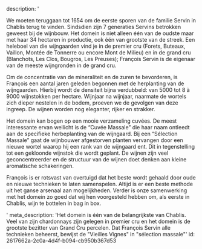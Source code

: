 description: '<p>We moeten teruggaan tot 1654 om de eerste sporen van de familie Servin in Chablis terug te vinden. Sindsdien zijn 7 generaties Servins betrokken geweest bij de wijnbouw. Het domein is niet alleen één van de oudste maar met haar 34 hectaren in productie, ook één van grootste van de streek. Een heleboel van die wijngaarden vind je in de premier cru (Forets, Buteaux, Vaillon, Montée de Tonnerre ou encore Mont de Milieu) en in de grand cru (Blanchots, Les Clos, Bougros, Les Preuses); François Servin is de eigenaar van de meeste wijngronden in de grand cru.</p><p>Om de concentratie van de mineraliteit en de zuren te bevorderen, is François een aantal jaren geleden begonnen met de herplanting van de wijngaarden. Hierbij wordt de densiteit bijna verdubbeld: van 5000 tot 8 à 9000 wijnstokken per hectare. Wijnjaar na wijnjaar, naarmate de wortels zich dieper nestelen in de bodem, proeven we de gevolgen van deze ingreep. De wijnen worden nog eleganter, rijker en strakker.</p><p>Het domein kan bogen op een mooie verzameling cuvées. De meest interessante ervan wellicht is de “Cuvée Massale” die haar naam ontleedt aan de specifieke herbeplanting van de wijngaard. Bij een “Sélection Massale” gaat de wijnbouwer afgestorven planten vervangen door een nieuwe wortel waarop hij een rank van de wijngaard ent. Dit in tegenstelling tot een gekloonde wijnstok die wordt geplant. De wijnen zijn veel geconcentreerder en de structuur van de wijnen doet denken aan kleine aromatische schakeringen.</p><p>François is er rotsvast van overtuigd dat het beste wordt gehaald door oude en nieuwe technieken te laten samenspelen. Altijd is er een beste methode uit het ganse arsenaal aan mogelijkheden. Verder is onze samenwerking met het domein zo goed dat wij hen voorgesteld hebben om, als eerste in Chablis, wijn te bottelen in bag in box.</p>'
meta_description: 'Het domein is één van de belangrijkste van Chablis. Veel van zijn chardonnays zijn gelegen in premier cru en het domein is de grootste bezitter van Grand Cru percelen. Dat François Servin alle technieken beheerst, bewijst de "Vieilles Vignes" in "sélection massale"'
id: 2617662a-2c0a-4d4f-b094-cb950b367d53

